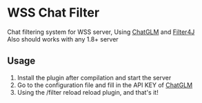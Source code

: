 # WSS Chat Filter
Chat filtering system for WSS server, Using [ChatGLM](https://www.bigmodel.cn/) and [Filter4J](https://github.com/LL4J/Filter4J)  
Also should works with any 1.8+ server

## Usage
1. Install the plugin after compilation and start the server
2. Go to the configuration file and fill in the API KEY of [ChatGLM](https://www.bigmodel.cn/)
3. Using the /filter reload reload plugin, and that's it!
